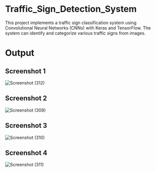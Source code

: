 # Traffic_Sign_Detection_System
This project implements a traffic sign classification system using Convolutional Neural Networks (CNNs) with Keras and TensorFlow. The system can identify and categorize various traffic signs from images.

# Output

## Screenshot 1
![Screenshot (312)](https://github.com/ayus1234/Traffic_Sign_Detection_System/assets/107507481/88f7c28d-9d7b-4e9d-bcbd-d2fdeb970b29)

## Screenshot 2
![Screenshot (309)](https://github.com/ayus1234/Traffic_Sign_Detection_System/assets/107507481/44f3d4ba-eecc-4789-b441-f359982708ea)

## Screenshot 3
![Screenshot (310)](https://github.com/ayus1234/Traffic_Sign_Detection_System/assets/107507481/542129b7-2179-4df6-8d26-cf5bc2c9bb5d)

## Screenshot 4
![Screenshot (311)](https://github.com/ayus1234/Traffic_Sign_Detection_System/assets/107507481/e475f0f9-404a-4164-8ba0-4ccc7e9146b7)

